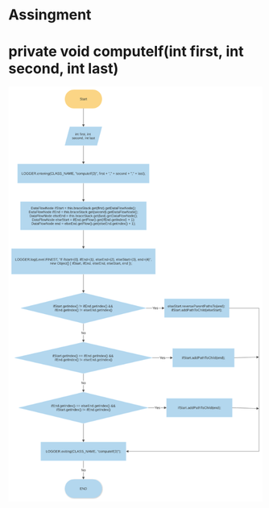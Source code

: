 # Assingment

# private void computeIf(int first, int second, int last)
![Linker.computeIf](/images/Linker.computeIf.svg)
